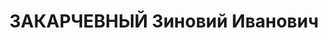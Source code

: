 ---
title: ЗАКАРЧЕВНЫЙ Зиновий Иванович
description: "1900 р. н., с. Бурківці Краснопільської вол. Житомирського пов. Волинської\
  \ губ. Українець, чл. КП(б)У, освіта почат-кова, голова сільради. Проживав у с.\
  \ Троща Януш-пільського р-ну Житомирської обл. \n  Заарештований 24 жовтня 1937\
  \ р. Обвинувачувався в причетності до к.-р. троцькістсько-терористичної організації.\
  \ ВК ВС СРСР 25 грудня 1937 р. засуджений до тюремного ув'язнення на 10 років з\
  \ пораженням у правах на 5 років і конфіскацією майна. Помер 17 жовтня 1944 р.,\
  \ відбуваючи покарання. \n  Реабілітований у 1961 р."
---